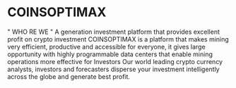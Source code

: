 # COINSOPTIMAX
"           WHO RE WE         " A generation investment platform that provides excellent profit on crypto investment COINSOPTIMAX is a platform that makes mining very efficient, productive and accessible for everyone, it gives large opportunity with highly programmable data centers that enable mining operations more effective for Investors Our world leading crypto currency analysts, investors and forecasters disperse your investment intelligently across the globe and generate best profit.
